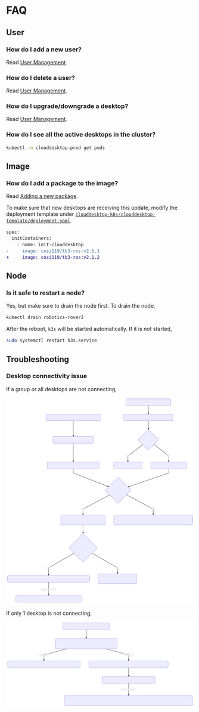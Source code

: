 # FAQ

## User

### How do I add a new user?

Read [User Management](operating/users.md).

### How do I delete a user?

Read [User Management](operating/users.md).

### How do I upgrade/downgrade a desktop?

Read [User Management](operating/users.md).

### How do I see all the active desktops in the cluster?

```bash
kubectl -n clouddesktop-prod get pods
```

## Image

### How do I add a package to the image?

Read [Adding a new package](image.md#adding-a-new-package).

To make sure that new desktops are receiving this update, modify the deployment template under [`clouddesktop-k8s/clouddesktop-template/deployment.yaml`](https://github.com/campusrover/clouddesktop-k8s/blob/1b9cb74bd6646bcbd15813e8352d45df2b5388be/clouddesktop-template/deployment.yaml).

```diff
spec:
  initContainers:
    - name: init-clouddesktop
-     image: cosi119/tb3-ros:v2.1.1
+     image: cosi119/tb3-ros:v2.1.2
```

## Node

### Is it safe to restart a node?

Yes, but make sure to drain the node first. To drain the node,

```bash
kubectl drain robotics-rover2
```

After the reboot, `k3s` will be started automatically. If it is not started,

```bash
sudo systemctl restart k3s.service
```

## Troubleshooting

### Desktop connectivity issue

If a group or all desktops are not connecting,

![Debug Group](graphs/debug-connection-group.svg)

If only 1 desktop is not connecting,

![Debug one](graphs/debug-connection-one.svg)
